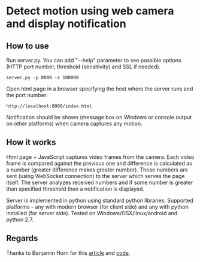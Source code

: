 # Detect motion using web camera and display notification

## How to use
Run server.py. You can add "--help" parameter to see possible options (HTTP port number, threshold (sensitivity) and SSL if needed).

    server.py -p 8000 -s 100000

Open html page in a browser specifying the host where the server runs and the port number:

    http://localhost:8000/index.html

Notification should be shown (message box on Windows or console output on other platforms) when camera captures any motion. 

## How it works
Html page + JavaScript captures video frames from the camera. Each video frame is compared against the previous one and difference is calculated as a number (greater difference makes greater number). Those numbers are sent (using WebSocket connection) to the server which serves the page itself. The server analyzes received numbers and if some number is greater than specified threshold then a notification is displayed. 

Server is implemented in python using standard python libraries. Supported platforms - any with modern browser (for client side) and any with python installed (for server side). Tested on Windows/OSX/linux/android and python 2.7.

## Regards
Thanks to Benjamin Horn for this [article](https://benjaminhorn.io/code/motion-detection-with-javascript-and-a-web-camera/) and [code](https://github.com/beije/motion-detection-in-javascript).